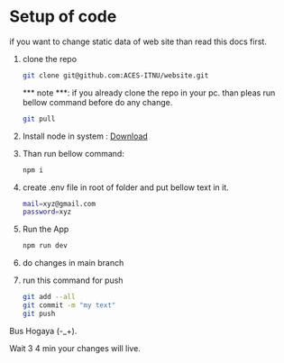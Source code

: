 # Setup of code


if you want to change static data of web site than read this docs first.


1. clone the repo
    ```bash
    git clone git@github.com:ACES-ITNU/website.git
    ```
      *** note ***:
      if you already clone the repo in your pc. than pleas run bellow command before do any change.
      ```bash
      git pull
      ```


2. Install node in system : [Download](https://nodejs.org/en/download/) 


3. Than run bellow command:
    ```bash
    npm i
    ```

4. create .env file in root of folder  and put bellow text in it.
    ```bash
    mail=xyz@gmail.com
    password=xyz
    ```


5. Run the App
    ```bash
    npm run dev
    ```

6. do changes in main branch


7. run this command for push

    ``` bash
    git add --all
    git commit -m "my text"
    git push
    ```

Bus Hogaya (-_+).

Wait 3 4 min your changes will live.
